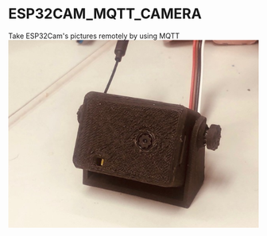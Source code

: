 # ESP32CAM_MQTT_CAMERA
Take ESP32Cam's pictures remotely by using MQTT
![image](https://github.com/ch-tseng/ESP32CAM_MQTT_CAMERA/blob/main/demo.jpg)
